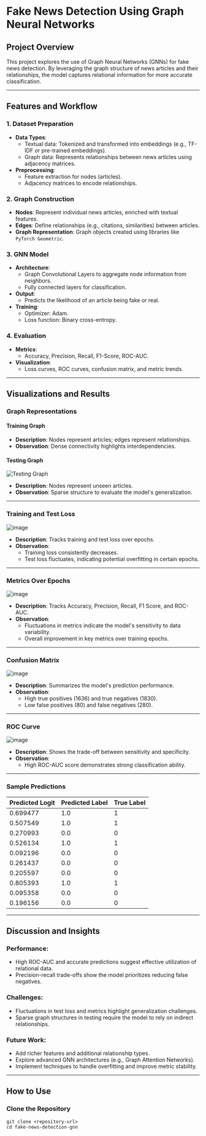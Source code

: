 # Fake News Detection Using Graph Neural Networks

## Project Overview

This project explores the use of Graph Neural Networks (GNNs) for fake news detection. By leveraging the graph structure of news articles and their relationships, the model captures relational information for more accurate classification.

---

## Features and Workflow

### 1. Dataset Preparation
- **Data Types**:
  - Textual data: Tokenized and transformed into embeddings (e.g., TF-IDF or pre-trained embeddings).
  - Graph data: Represents relationships between news articles using adjacency matrices.
- **Preprocessing**:
  - Feature extraction for nodes (articles).
  - Adjacency matrices to encode relationships.

### 2. Graph Construction
- **Nodes**: Represent individual news articles, enriched with textual features.
- **Edges**: Define relationships (e.g., citations, similarities) between articles.
- **Graph Representation**: Graph objects created using libraries like `PyTorch Geometric`.

### 3. GNN Model
- **Architecture**:
  - Graph Convolutional Layers to aggregate node information from neighbors.
  - Fully connected layers for classification.
- **Output**:
  - Predicts the likelihood of an article being fake or real.
- **Training**:
  - Optimizer: Adam.
  - Loss function: Binary cross-entropy.

### 4. Evaluation
- **Metrics**:
  - Accuracy, Precision, Recall, F1-Score, ROC-AUC.
- **Visualization**:
  - Loss curves, ROC curves, confusion matrix, and metric trends.

---

## Visualizations and Results

### **Graph Representations**

#### **Training Graph**


- **Description**: Nodes represent articles; edges represent relationships.
- **Observation**: Dense connectivity highlights interdependencies.

#### **Testing Graph**
![Testing Graph](<path-to-testing-graph-image>)
- **Description**: Nodes represent unseen articles.
- **Observation**: Sparse structure to evaluate the model's generalization.

---

### **Training and Test Loss**
![image](https://github.com/user-attachments/assets/77a7bfc6-b521-4ee3-8849-d49a460ef7de)
- **Description**: Tracks training and test loss over epochs.
- **Observation**:
  - Training loss consistently decreases.
  - Test loss fluctuates, indicating potential overfitting in certain epochs.

---

### **Metrics Over Epochs**

![image](https://github.com/user-attachments/assets/b67457a1-c848-4016-99bb-714d0fcf770c)

- **Description**: Tracks Accuracy, Precision, Recall, F1 Score, and ROC-AUC.
- **Observation**:
  - Fluctuations in metrics indicate the model's sensitivity to data variability.
  - Overall improvement in key metrics over training epochs.

---

### **Confusion Matrix**
![image](https://github.com/user-attachments/assets/f38e9251-d3b1-47a8-aae2-66c17297b8a6)

- **Description**: Summarizes the model's prediction performance.
- **Observation**:
  - High true positives (1636) and true negatives (1830).
  - Low false positives (80) and false negatives (280).

---

### **ROC Curve**
![image](https://github.com/user-attachments/assets/5709e02d-4d1e-4103-af3e-4d36b1cfb717)

- **Description**: Shows the trade-off between sensitivity and specificity.
- **Observation**:
  - High ROC-AUC score demonstrates strong classification ability.

---

### **Sample Predictions**
| Predicted Logit | Predicted Label | True Label |
|------------------|-----------------|------------|
| 0.699477         | 1.0             | 1          |
| 0.507549         | 1.0             | 1          |
| 0.270993         | 0.0             | 0          |
| 0.526134         | 1.0             | 1          |
| 0.092196         | 0.0             | 0          |
| 0.261437         | 0.0             | 0          |
| 0.205597         | 0.0             | 0          |
| 0.805393         | 1.0             | 1          |
| 0.095358         | 0.0             | 0          |
| 0.196156         | 0.0             | 0          |

---

## Discussion and Insights

### **Performance**:
- High ROC-AUC and accurate predictions suggest effective utilization of relational data.
- Precision-recall trade-offs show the model prioritizes reducing false negatives.

### **Challenges**:
- Fluctuations in test loss and metrics highlight generalization challenges.
- Sparse graph structures in testing require the model to rely on indirect relationships.

### **Future Work**:
- Add richer features and additional relationship types.
- Explore advanced GNN architectures (e.g., Graph Attention Networks).
- Implement techniques to handle overfitting and improve metric stability.

---

## How to Use

### **Clone the Repository**
```
git clone <repository-url>
cd fake-news-detection-gnn
```

